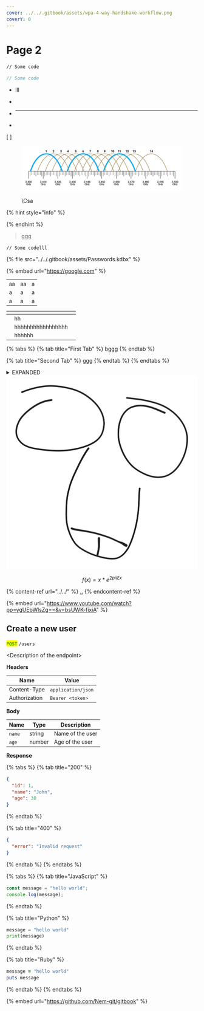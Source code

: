 ```yaml
---
cover: ../../.gitbook/assets/wpa-4-way-handshake-workflow.png
coverY: 0
---
```


# Page 2

```
// Some code
```

```cpp
// Some code
```



* lll



-
- ***
-
[ ] 
    <figure><img src="../../.gitbook/assets/image (1).png" alt="ALT TEXT"><figcaption><p>\Csa</p></figcaption></figure>



{% hint style="info" %}

{% endhint %}



> ggg



```
// Some codelll
```



{% file src="../../.gitbook/assets/Passwords.kdbx" %}



{% embed url="https://google.com" %}



|    |    |   |
| -- | -- | - |
| aa | aa | a |
| a  | a  | a |
| a  | a  | a |



<table data-view="cards"><thead><tr><th></th><th></th><th></th></tr></thead><tbody><tr><td></td><td>hh</td><td></td></tr><tr><td></td><td>hhhhhhhhhhhhhhhhh</td><td></td></tr><tr><td></td><td>hhhhhh</td><td></td></tr></tbody></table>



{% tabs %}
{% tab title="First Tab" %}
bggg
{% endtab %}

{% tab title="Second Tab" %}
ggg
{% endtab %}
{% endtabs %}



<details>

<summary>EXPANDED</summary>



</details>



<img src="../../.gitbook/assets/file.excalidraw.svg" alt="" class="gitbook-drawing">



$$
f(x) = x * e^{2 pi i \xi x}
$$



{% content-ref url="../../" %}
[..](../../)
{% endcontent-ref %}



{% embed url="https://www.youtube.com/watch?pp=ygUEbWlsZg==&v=bsUWK-fixiA" %}



## Create a new user

<mark style="color:green;">`POST`</mark> `/users`

\<Description of the endpoint>

**Headers**

| Name          | Value              |
| ------------- | ------------------ |
| Content-Type  | `application/json` |
| Authorization | `Bearer <token>`   |

**Body**

| Name   | Type   | Description      |
| ------ | ------ | ---------------- |
| `name` | string | Name of the user |
| `age`  | number | Age of the user  |

**Response**

{% tabs %}
{% tab title="200" %}
```json
{
  "id": 1,
  "name": "John",
  "age": 30
}
```
{% endtab %}

{% tab title="400" %}
```json
{
  "error": "Invalid request"
}
```
{% endtab %}
{% endtabs %}



{% tabs %}
{% tab title="JavaScript" %}
```javascript
const message = "hello world";
console.log(message);
```
{% endtab %}

{% tab title="Python" %}
```python
message = "hello world"
print(message)
```
{% endtab %}

{% tab title="Ruby" %}
```ruby
message = "hello world"
puts message
```
{% endtab %}
{% endtabs %}



{% embed url="https://github.com/Nem-git/gitbook" %}

